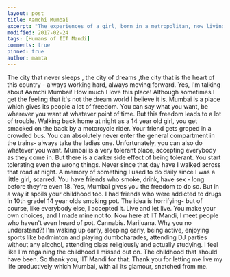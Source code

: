 ```yaml
---
layout: post
title: Aamchi Mumbai
excerpt: "The experiences of a girl, born in a metropolitan, now living a different life altogether closer to the nature."
modified: 2017-02-24
tags: [Humans of IIT Mandi]
comments: true
pinned: true
author: mamta
---
```


The city that never sleeps , the city of dreams ,the city that is the heart of this country - always working hard, always moving forward. Yes, I'm talking about Aamchi Mumbai! How much I love this place! Although sometimes I get the feeling that it's not the dream world I believe it is. Mumbai is a place which gives its people a lot of freedom. You can say what you want, be wherever you want at whatever point of time. But this freedom leads to a lot of trouble. Walking back home at night as a 14 year old girl, you get smacked on the back by a motorcycle rider. Your friend gets groped in a crowded bus. You can absolutely never enter the general compartment in the trains- always take the ladies one. Unfortunately, you can also do whatever you want. Mumbai is a very tolerant place, accepting everybody as they come in. But there is a darker side effect of being tolerant. You start tolerating even the wrong things. Never since that day have I walked across that road at night. A memory of something I used to do daily since I was a little girl, scarred. You have friends who smoke, drink, have sex - long before they're even 18. Yes, Mumbai gives you the freedom to do so. But in a way it spoils your childhood too. I had friends who were addicted to drugs in 10th grade! 14 year olds smoking pot. The idea is horrifying- but of course, like everybody else, I accepted it. Live and let live. You make your own choices, and I made mine not to. Now here at IIT Mandi, I meet people who haven't even heard of pot. Cannabis. Marijuana. Why you no understand?! I'm waking up early, sleeping early, being active, enjoying sports like badminton and playing dumbcharades, attending DJ parties without any alcohol, attending class religiously and actually studying. I feel like I'm regaining the childhood I missed out on. The childhood that should have been. So thank you, IIT Mandi for that. Thank you for letting me live my life productively which Mumbai, with all its glamour, snatched from me.
